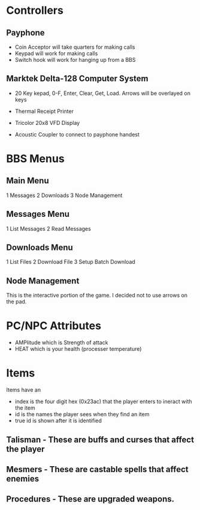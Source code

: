 # Controllers
## Payphone
- Coin Acceptor will take quarters for making calls
- Keypad will work for making calls
- Switch hook will work for hanging up from a BBS

## Marktek Delta-128 Computer System
- 20 Key kepad, 0-F, Enter, Clear, Get, Load. Arrows will be overlayed on keys
  
- Thermal Receipt Printer
- Tricolor 20x8 VFD Display
- Acoustic Coupler to connect to payphone handest

# BBS Menus
## Main Menu
1 Messages
2 Downloads
3 Node Management

## Messages Menu
1 List Messages
2 Read Messages

## Downloads Menu
1 List Files
2 Download File
3 Setup Batch Download

## Node Management
This is the interactive portion of the game. I decided not to use arrows on the pad.

# PC/NPC Attributes
- AMPlitude which is Strength of attack
- HEAT which is your health (processer temperature)

# Items
Items have an 
- index is the four digit hex (0x23ac) that the player enters to ineract with the item
- id is the names the player sees when they find an item
- true id is shown after it is identified

## Talisman - These are buffs and curses that affect the player
## Mesmers - These are castable spells that affect enemies
## Procedures - These are upgraded weapons.
